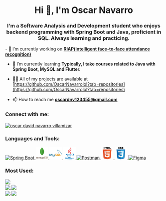 <h1 align="center">Hi 👋, I'm Oscar Navarro</h1>
<h3 align="center">I'm a Software Analysis and Development student who enjoys backend programming with Spring Boot and Java, proficient in SQL. Always learning and practicing.</h3>
<p>
- 🔭 I’m currently working on <strong><a href="https://github.com/OscarNavarrolol/RIAP-old-code-with-apis.git" target="_blank">RIAP(intelligent face-to-face attendance recognition)</a></strong>

- 🌱 I’m currently learning **Typically, I take courses related to Java with Spring Boot, MySQL and Flutter.**

- 👨‍💻 All of my projects are available at [https://github.com/OscarNavarrolol?tab=repositories](https://github.com/OscarNavarrolol?tab=repositories)

- 📫 How to reach me **oscardnv123455@gmail.com**
</p>

<h3 align="left">Connect with me:</h3>
<p align="left">
<a href="https://linkedin.com/in/oscar david navarro villamizar" target="blank"><img align="center" src="https://raw.githubusercontent.com/rahuldkjain/github-profile-readme-generator/master/src/images/icons/Social/linked-in-alt.svg" alt="oscar david navarro villamizar" height="30" width="40" /></a>
</p>

<h3 align="left">Languages and Tools:</h3>
<p align="left">
    <a href="https://spring.io/projects/spring-boot" target="_blank" rel="noreferrer">
    <img src="https://www.vectorlogo.zone/logos/springio/springio-icon.svg" alt="Spring Boot" width="40" height="40"/>
</a>

<a href="https://www.mongodb.com/" target="_blank" rel="noreferrer">
    <img src="https://raw.githubusercontent.com/devicons/devicon/master/icons/mongodb/mongodb-original-wordmark.svg" alt="MongoDB" width="40" height="40"/>
</a>

<a href="https://www.mysql.com/" target="_blank" rel="noreferrer">
    <img src="https://raw.githubusercontent.com/devicons/devicon/master/icons/mysql/mysql-original-wordmark.svg" alt="MySQL" width="40" height="40"/>
</a>

<a href="https://www.java.com" target="_blank" rel="noreferrer">
    <img src="https://raw.githubusercontent.com/devicons/devicon/master/icons/java/java-original.svg" alt="Java" width="40" height="40"/>
</a>

<a href="https://www.postman.com/" target="_blank" rel="noreferrer">
    <img src="https://www.vectorlogo.zone/logos/getpostman/getpostman-icon.svg" alt="Postman" width="40" height="40"/>
</a>

<a href="https://developer.mozilla.org/es/docs/Web/HTML" target="_blank" rel="noreferrer">
    <img src="https://raw.githubusercontent.com/devicons/devicon/master/icons/html5/html5-original-wordmark.svg" alt="HTML" width="40" height="40"/>
</a>

<a href="https://developer.mozilla.org/es/docs/Web/CSS" target="_blank" rel="noreferrer">
    <img src="https://raw.githubusercontent.com/devicons/devicon/master/icons/css3/css3-original-wordmark.svg" alt="CSS" width="40" height="40"/>
</a>
<a href="https://www.figma.com/" target="_blank" rel="noreferrer">
    <img src="https://www.vectorlogo.zone/logos/figma/figma-icon.svg" alt="Figma" width="40" height="40"/>
</a>
</p>

<h3 align="left">Most Used:</h3>
<!-- ![Top Langs](https://github-readme-stats.vercel.app/api/top-langs/?username=OscarNavarrolol&layout=compact) 
![Top Langs](https://github-readme-stats.vercel.app/api/top-langs/?username=OscarNavarrolol&hide_progress=true&theme=dark) -->

 <img align="center" src="https://github-readme-stats.vercel.app/api/top-langs/?username=OscarNavarrolol&hide_progress=true&theme=dark" />
<br>

<a href="https://github.com/OscarNavarrolol/RIAP-old-code-with-apis">
  <img align="center" src="https://github-readme-stats.vercel.app/api/pin/?username=OscarNavarrolol&repo=RIAP-old-code-with-apis&theme=dark" />
</a>
<a href="https://github.com/OscarNavarrolol/OscarNavarrolol.github.io">
  <img align="center" src="https://github-readme-stats.vercel.app/api/pin/?username=OscarNavarrolol&repo=OscarNavarrolol.github.io&theme=dark" />
</a>
<br>
<a href="https://github.com/OscarNavarrolol/newspaper-practice">
  <img align="center" src="https://github-readme-stats.vercel.app/api/pin/?username=OscarNavarrolol&repo=newspaper-practice&theme=dark" />
</a>
<a href="https://github.com/OscarNavarrolol/Public-camello">
  <img align="center" src="https://github-readme-stats.vercel.app/api/pin/?username=OscarNavarrolol&repo=Public-camello&theme=dark" />
</a>
